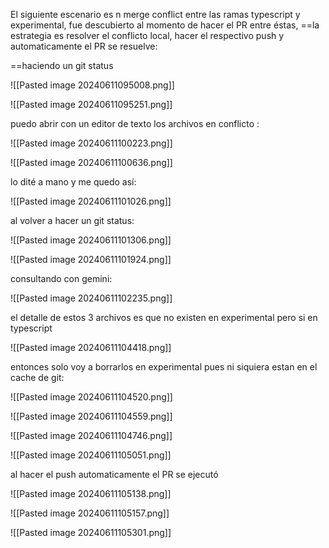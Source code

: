 
El siguiente escenario es n merge conflict entre las ramas typescript y experimental, fue descubierto al momento de hacer el PR entre éstas, ==la estrategia es resolver el conflicto local, hacer el respectivo push y automaticamente el PR se resuelve:


==haciendo un git status

![[Pasted image 20240611095008.png]]

![[Pasted image 20240611095251.png]]

puedo abrir con un editor de texto los archivos en conflicto :

![[Pasted image 20240611100223.png]]

![[Pasted image 20240611100636.png]]

lo dité a mano y me quedo así:

![[Pasted image 20240611101026.png]]

al volver a hacer un git status:

![[Pasted image 20240611101306.png]]

![[Pasted image 20240611101924.png]]

consultando con gemini:

![[Pasted image 20240611102235.png]]


el detalle de estos 3 archivos es que no existen en experimental pero si en typescript

![[Pasted image 20240611104418.png]]

entonces solo voy a borrarlos en experimental pues ni siquiera estan en el cache de git:

![[Pasted image 20240611104520.png]]

![[Pasted image 20240611104559.png]]

![[Pasted image 20240611104746.png]]

![[Pasted image 20240611105051.png]]

al hacer el push automaticamente el PR se ejecutó

![[Pasted image 20240611105138.png]]

![[Pasted image 20240611105157.png]]

![[Pasted image 20240611105301.png]]